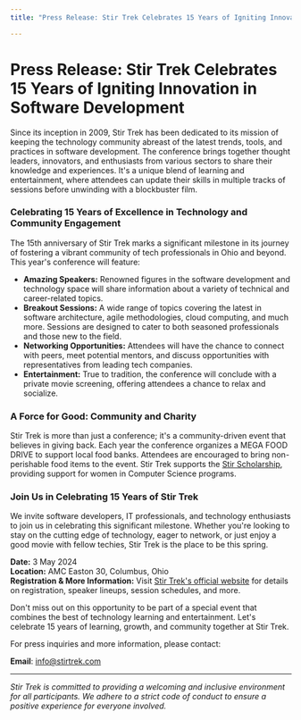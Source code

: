 ```yaml
---
title: "Press Release: Stir Trek Celebrates 15 Years of Igniting Innovation in Software Development"

---
```


# Press Release: Stir Trek Celebrates 15 Years of Igniting Innovation in Software Development

Since its inception in 2009, Stir Trek has been dedicated to its mission of keeping the technology community abreast of the latest trends, tools, and practices in software development. The conference brings together thought leaders, innovators, and enthusiasts from various sectors to share their knowledge and experiences. It's a unique blend of learning and entertainment, where attendees can update their skills in multiple tracks of sessions before unwinding with a blockbuster film.

### Celebrating 15 Years of Excellence in Technology and Community Engagement

The 15th anniversary of Stir Trek marks a significant milestone in its journey of fostering a vibrant community of tech professionals in Ohio and beyond. This year's conference will feature:

- **Amazing Speakers:** Renowned figures in the software development and technology space will share information about a variety of technical and career-related topics.
- **Breakout Sessions:** A wide range of topics covering the latest in software architecture, agile methodologies, cloud computing, and much more. Sessions are designed to cater to both seasoned professionals and those new to the field.
- **Networking Opportunities:** Attendees will have the chance to connect with peers, meet potential mentors, and discuss opportunities with representatives from leading tech companies.
- **Entertainment:** True to tradition, the conference will conclude with a private movie screening, offering attendees a chance to relax and socialize.

### A Force for Good: Community and Charity

Stir Trek is more than just a conference; it's a community-driven event that believes in giving back. Each year the conference organizes a MEGA FOOD DRIVE to support local food banks. Attendees are encouraged to bring non-perishable food items to the event. Stir Trek supports the [Stir Scholarship](https://www.stirscholarship.org/), providing support for women in Computer Science programs.

### Join Us in Celebrating 15 Years of Stir Trek

We invite software developers, IT professionals, and technology enthusiasts to join us in celebrating this significant milestone. Whether you're looking to stay on the cutting edge of technology, eager to network, or just enjoy a good movie with fellow techies, Stir Trek is the place to be this spring.

**Date:** 3 May 2024  
**Location:** AMC Easton 30, Columbus, Ohio  
**Registration & More Information:** Visit [Stir Trek's official website](https://stirtrek.com/) for details on registration, speaker lineups, session schedules, and more.

Don't miss out on this opportunity to be part of a special event that combines the best of technology learning and entertainment. Let's celebrate 15 years of learning, growth, and community together at Stir Trek.

For press inquiries and more information, please contact:  

**Email**: info@stirtrek.com

---

*Stir Trek is committed to providing a welcoming and inclusive environment for all participants. We adhere to a strict code of conduct to ensure a positive experience for everyone involved.*
